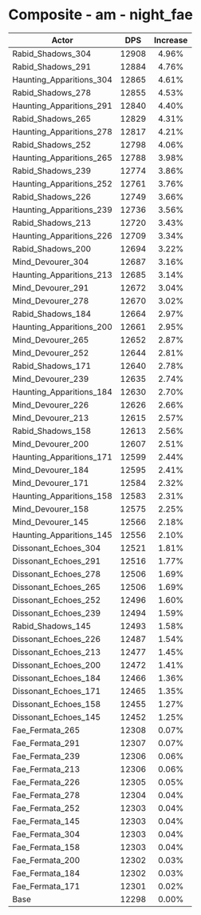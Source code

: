 # Composite - am - night_fae
| Actor | DPS | Increase |
|---|:---:|:---:|
|Rabid_Shadows_304|12908|4.96%|
|Rabid_Shadows_291|12884|4.76%|
|Haunting_Apparitions_304|12865|4.61%|
|Rabid_Shadows_278|12855|4.53%|
|Haunting_Apparitions_291|12840|4.40%|
|Rabid_Shadows_265|12829|4.31%|
|Haunting_Apparitions_278|12817|4.21%|
|Rabid_Shadows_252|12798|4.06%|
|Haunting_Apparitions_265|12788|3.98%|
|Rabid_Shadows_239|12774|3.86%|
|Haunting_Apparitions_252|12761|3.76%|
|Rabid_Shadows_226|12749|3.66%|
|Haunting_Apparitions_239|12736|3.56%|
|Rabid_Shadows_213|12720|3.43%|
|Haunting_Apparitions_226|12709|3.34%|
|Rabid_Shadows_200|12694|3.22%|
|Mind_Devourer_304|12687|3.16%|
|Haunting_Apparitions_213|12685|3.14%|
|Mind_Devourer_291|12672|3.04%|
|Mind_Devourer_278|12670|3.02%|
|Rabid_Shadows_184|12664|2.97%|
|Haunting_Apparitions_200|12661|2.95%|
|Mind_Devourer_265|12652|2.87%|
|Mind_Devourer_252|12644|2.81%|
|Rabid_Shadows_171|12640|2.78%|
|Mind_Devourer_239|12635|2.74%|
|Haunting_Apparitions_184|12630|2.70%|
|Mind_Devourer_226|12626|2.66%|
|Mind_Devourer_213|12615|2.57%|
|Rabid_Shadows_158|12613|2.56%|
|Mind_Devourer_200|12607|2.51%|
|Haunting_Apparitions_171|12599|2.44%|
|Mind_Devourer_184|12595|2.41%|
|Mind_Devourer_171|12584|2.32%|
|Haunting_Apparitions_158|12583|2.31%|
|Mind_Devourer_158|12575|2.25%|
|Mind_Devourer_145|12566|2.18%|
|Haunting_Apparitions_145|12556|2.10%|
|Dissonant_Echoes_304|12521|1.81%|
|Dissonant_Echoes_291|12516|1.77%|
|Dissonant_Echoes_278|12506|1.69%|
|Dissonant_Echoes_265|12506|1.69%|
|Dissonant_Echoes_252|12496|1.60%|
|Dissonant_Echoes_239|12494|1.59%|
|Rabid_Shadows_145|12493|1.58%|
|Dissonant_Echoes_226|12487|1.54%|
|Dissonant_Echoes_213|12477|1.45%|
|Dissonant_Echoes_200|12472|1.41%|
|Dissonant_Echoes_184|12466|1.36%|
|Dissonant_Echoes_171|12465|1.35%|
|Dissonant_Echoes_158|12455|1.27%|
|Dissonant_Echoes_145|12452|1.25%|
|Fae_Fermata_265|12308|0.07%|
|Fae_Fermata_291|12307|0.07%|
|Fae_Fermata_239|12306|0.06%|
|Fae_Fermata_213|12306|0.06%|
|Fae_Fermata_226|12305|0.05%|
|Fae_Fermata_278|12304|0.04%|
|Fae_Fermata_252|12303|0.04%|
|Fae_Fermata_145|12303|0.04%|
|Fae_Fermata_304|12303|0.04%|
|Fae_Fermata_158|12303|0.04%|
|Fae_Fermata_200|12302|0.03%|
|Fae_Fermata_184|12302|0.03%|
|Fae_Fermata_171|12301|0.02%|
|Base|12298|0.00%|
